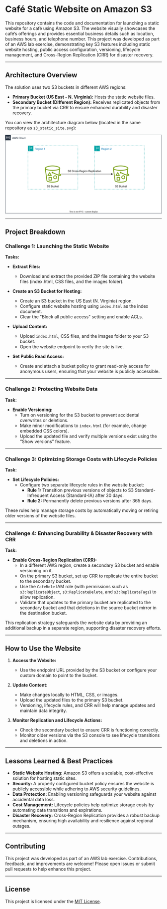 # Café Static Website on Amazon S3

This repository contains the code and documentation for launching a static website for a café using Amazon S3. The website visually showcases the café’s offerings and provides essential business details such as location, business hours, and telephone number. This project was developed as part of an AWS lab exercise, demonstrating key S3 features including static website hosting, public access configuration, versioning, lifecycle management, and Cross-Region Replication (CRR) for disaster recovery.

---

## Architecture Overview

The solution uses two S3 buckets in different AWS regions:
- **Primary Bucket (US East - N. Virginia):** Hosts the static website files.
- **Secondary Bucket (Different Region):** Receives replicated objects from the primary bucket via CRR to ensure enhanced durability and disaster recovery.

You can view the architecture diagram below (located in the same repository as `s3_static_site.svg`):

![Architecture Diagram](s3_static_site.drawio.svg)

---

## Project Breakdown

### Challenge 1: Launching the Static Website

**Tasks:**
- **Extract Files:**  
  - Download and extract the provided ZIP file containing the website files (index.html, CSS files, and the images folder).
  
- **Create an S3 Bucket for Hosting:**  
  - Create an S3 bucket in the US East (N. Virginia) region.
  - Configure static website hosting using `index.html` as the index document.
  - Clear the "Block all public access" setting and enable ACLs.

- **Upload Content:**  
  - Upload `index.html`, CSS files, and the images folder to your S3 bucket.
  - Open the website endpoint to verify the site is live.

- **Set Public Read Access:**  
  - Create and attach a bucket policy to grant read-only access for anonymous users, ensuring that your website is publicly accessible.

---

### Challenge 2: Protecting Website Data

**Task:**
- **Enable Versioning:**  
  - Turn on versioning for the S3 bucket to prevent accidental overwrites or deletions.
  - Make minor modifications to `index.html` (for example, change embedded CSS colors).
  - Upload the updated file and verify multiple versions exist using the “Show versions” feature.

---

### Challenge 3: Optimizing Storage Costs with Lifecycle Policies

**Task:**
- **Set Lifecycle Policies:**  
  - Configure two separate lifecycle rules in the website bucket:
    - **Rule 1:** Transition previous versions of objects to S3 Standard-Infrequent Access (Standard-IA) after 30 days.
    - **Rule 2:** Permanently delete previous versions after 365 days.

These rules help manage storage costs by automatically moving or retiring older versions of the website files.

---

### Challenge 4: Enhancing Durability & Disaster Recovery with CRR

**Task:**
- **Enable Cross-Region Replication (CRR):**  
  - In a different AWS region, create a secondary S3 bucket and enable versioning on it.
  - On the primary S3 bucket, set up CRR to replicate the entire bucket to the secondary bucket.
  - Use the `CafeRole` IAM role (with permissions such as `s3:ReplicateObject`, `s3:ReplicateDelete`, and `s3:ReplicateTags`) to allow replication.
  - Validate that updates to the primary bucket are replicated to the secondary bucket and that deletions in the source bucket mirror in the destination bucket.

This replication strategy safeguards the website data by providing an additional backup in a separate region, supporting disaster recovery efforts.

---

## How to Use the Website

1. **Access the Website:**  
   - Use the endpoint URL provided by the S3 bucket or configure your custom domain to point to the bucket.

2. **Update Content:**  
   - Make changes locally to HTML, CSS, or images.
   - Upload the updated files to the primary S3 bucket.
   - Versioning, lifecycle rules, and CRR will help manage updates and maintain data integrity.

3. **Monitor Replication and Lifecycle Actions:**  
   - Check the secondary bucket to ensure CRR is functioning correctly.
   - Monitor older versions via the S3 console to see lifecycle transitions and deletions in action.

---

## Lessons Learned & Best Practices

- **Static Website Hosting:** Amazon S3 offers a scalable, cost-effective solution for hosting static sites.
- **Security:** A properly configured bucket policy ensures the website is publicly accessible while adhering to AWS security guidelines.
- **Data Protection:** Enabling versioning safeguards your website against accidental data loss.
- **Cost Management:** Lifecycle policies help optimize storage costs by automating data transitions and expirations.
- **Disaster Recovery:** Cross-Region Replication provides a robust backup mechanism, ensuring high availability and resilience against regional outages.

---

## Contributing

This project was developed as part of an AWS lab exercise. Contributions, feedback, and improvements are welcome! Please open issues or submit pull requests to help enhance this project.

---

## License

This project is licensed under the [MIT License](LICENSE).

